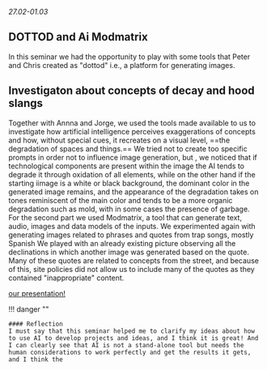 
*27.02-01.03*

## DOTTOD and Ai Modmatrix
In this seminar we had the opportunity to play with some tools that Peter and Chris created as "dottod" i.e., a platform for generating images.

## Investigaton about concepts of decay and hood slangs

Together with Annna and Jorge, we used the tools made available to us to investigate how artificial intelligence perceives exaggerations of concepts and how, without special cues, it recreates on a visual level, ==the degradation of spaces and things.==
We tried not to create too specific prompts in order not to influence image generation, but , we noticed that if technological components are present within the image the AI tends to degrade it through oxidation of all elements, while on the other hand if the starting iimage is a white or black background, the dominant color in the generated image remains, and the appearance of the degradation takes on tones reminiscent of the main color and tends to be a more organic degradation such as mold, with in some cases the presence of garbage.
<br>
For the second part we used Modmatrix, a tool that can generate text, audio, images and data models of the inputs. We experimented again with generating images related to phrases and quotes from trap songs, mostly Spanish
We played with an already existing picture observing all the declinations in which another image was generated based on the quote.
Many of these quotes are related to concepts from the street, and because of this, site policies did not allow us to include many of the quotes as they contained "inappropriate" content. 


[our presentation!](https://docs.google.com/presentation/d/1mK65hfGwnfJYSTECxyX9ZkFXIobg9u9bbS2VB1wE7Kg/edit?usp=sharing)

!!! danger ""

    #### Reflection
    I must say that this seminar helped me to clarify my ideas about how to use AI to develop projects and ideas, and I think it is great! And I can clearly see that AI is not a stand-alone tool but needs the human considerations to work perfectly and get the results it gets, and I think the 